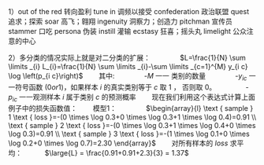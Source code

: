 1）out of the red 转向盈利
tune in 调频以接受
confederation 政治联盟
quest 追求；探索
soar 高飞；翱翔
ingenuity 洞察力；创造力
pitchman 宣传员
stammer 口吃
persona 伪装
instill 灌输
ecstasy 狂喜；摇头丸
limelight 公众注意的中心

2）多分类的情况实际上就是对二分类的扩展：
　　　　$L=\frac{1}{N} \sum \limits _{i} L_{i}=\frac{1}{N} \sum \limits _{i}-\sum \limits _{c=1}^{M} y_{i c} \log \left(p_{i c}\right)$
　　其中:
　　　　-$M$ 一一 类别的数量
　　　　-$y_{i c}$ 一一符号函数 $(0   or   1)$，如果样本 $i$ 的真实类别等于 $c$ 取 $1$ ， 否则取 $0$。
　　　　-$p_{i c}$ 一一观测样本 $i$ 属于类别 $c$ 的预测概率
　　现在我们利用这个表达式计算上面例子中的损失函数值：
　　模型1：
　　　　$\begin{array}{l} \text { sample } 1 \text { loss }=-(0 \times \log 0.3+0 \times \log 0.3+1 \times \log 0.4)=0.91 \\ \text { sample } 2 \text { loss }=-(0 \times \log 0.3+1 \times \log 0.4+0 \times \log 0.3)=0.91 \\ \text { sample } 3 \text { loss }=-(1 \times \log 0.1+0 \times \log 0.2+0 \times \log 0.7)=2.30 \end{array}$
　　对所有样本的 $loss$ 求平均：
　　　$\large{L} = \frac{0.91+0.91+2.3}{3} = 1.37$
　　　


